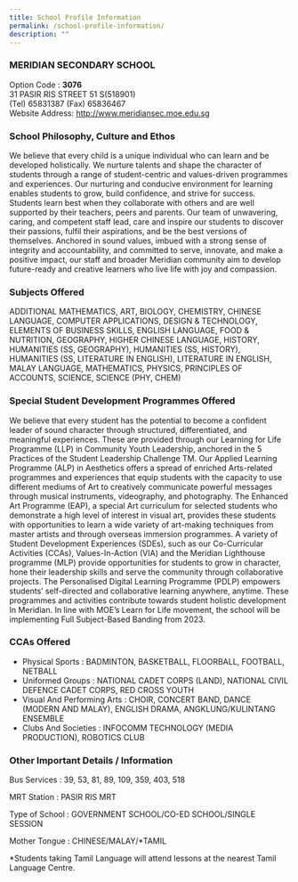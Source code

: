 ```yaml
---
title: School Profile Information
permalink: /school-profile-information/
description: ""
---
```

### **MERIDIAN SECONDARY SCHOOL**                 

Option Code : **3076**  <br>
31 PASIR RIS STREET 51 S(518901)  <br>
(Tel) 65831387 (Fax) 65836467  <br>
Website Address: http://www.meridiansec.moe.edu.sg

### **School Philosophy, Culture and Ethos**

We believe that every child is a unique individual who can learn and be developed holistically. We nurture talents and shape the character of students through a range of student-centric and values-driven programmes and experiences. Our nurturing and conducive environment for learning enables students to grow, build confidence, and strive for success. Students learn best when they collaborate with others and are well supported by their teachers, peers and parents. Our team of unwavering, caring, and competent staff lead, care and inspire our students to discover their passions, fulfil their aspirations, and be the best versions of themselves. Anchored in sound values, imbued with a strong sense of integrity and accountability, and committed to serve, innovate, and make a positive impact, our staff and broader Meridian community aim to develop future-ready and creative learners who live life with joy and compassion.

### **Subjects Offered**

ADDITIONAL MATHEMATICS, ART, BIOLOGY, CHEMISTRY, CHINESE LANGUAGE, COMPUTER APPLICATIONS, DESIGN & TECHNOLOGY, ELEMENTS OF BUSINESS SKILLS, ENGLISH LANGUAGE, FOOD & NUTRITION, GEOGRAPHY, HIGHER CHINESE LANGUAGE, HISTORY, HUMANITIES (SS, GEOGRAPHY), HUMANITIES (SS, HISTORY), HUMANITIES (SS, LITERATURE IN ENGLISH), LITERATURE IN ENGLISH, MALAY LANGUAGE, MATHEMATICS, PHYSICS, PRINCIPLES OF ACCOUNTS, SCIENCE, SCIENCE (PHY, CHEM)

### **Special Student Development Programmes Offered**

We believe that every student has the potential to become a confident leader of sound character through structured, differentiated, and meaningful experiences. These are provided through our Learning for Life Programme (LLP) in Community Youth Leadership, anchored in the 5 Practices of the Student Leadership Challenge TM. Our Applied Learning Programme (ALP) in Aesthetics offers a spread of enriched Arts-related programmes and experiences that equip students with the capacity to use different mediums of Art to creatively communicate powerful messages through musical instruments, videography, and photography. The Enhanced Art Programme (EAP), a special Art curriculum for selected students who demonstrate a high level of interest in visual art, provides these students with opportunities to learn a wide variety of art-making techniques from master artists and through overseas immersion programmes. A variety of Student Development Experiences (SDEs), such as our Co-Curricular Activities (CCAs), Values-In-Action (VIA) and the Meridian Lighthouse programme (MLP) provide opportunities for students to grow in character, hone their leadership skills and serve the community through collaborative projects. The Personalised Digital Learning Programme (PDLP) empowers students’ self-directed and collaborative learning anywhere, anytime. These programmes and activities contribute towards student holistic development In Meridian. In line with MOE’s Learn for Life movement, the school will be implementing Full Subject-Based Banding from 2023.

### **CCAs Offered**

- Physical Sports : BADMINTON, BASKETBALL, FLOORBALL, FOOTBALL, NETBALL
- Uniformed Groups : NATIONAL CADET CORPS (LAND), NATIONAL CIVIL DEFENCE CADET CORPS, RED CROSS YOUTH
- Visual And Performing Arts : CHOIR, CONCERT BAND, DANCE (MODERN AND MALAY), ENGLISH DRAMA, ANGKLUNG/KULINTANG ENSEMBLE
- Clubs And Societies : INFOCOMM TECHNOLOGY (MEDIA PRODUCTION), ROBOTICS CLUB

### **Other Important Details / Information**

Bus Services : 39, 53, 81, 89, 109, 359, 403, 518

MRT Station : PASIR RIS MRT

Type of School : GOVERNMENT SCHOOL/CO-ED SCHOOL/SINGLE SESSION

Mother Tongue : CHINESE/MALAY/\*TAMIL

*Students taking Tamil Language will attend lessons at the nearest Tamil Language Centre.